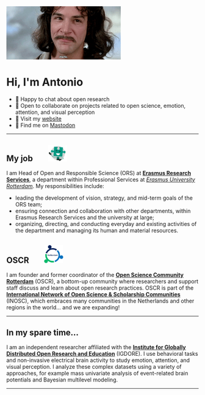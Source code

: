 <img src="./media/Montoya.gif" width="300" />

# Hi, I'm Antonio

- 💬 Happy to chat about open research
- 👯 Open to collaborate on projects related to open science, emotion, attention, and visual perception
- 🔗 Visit my [website](https://antonio-schettino.com)
- 🐘 Find me on [Mastodon](https://fediscience.org/@antonioschettino)

***

## My job &nbsp;&nbsp;&nbsp;&nbsp;&nbsp;&nbsp; <img src="./media/ERS.jpg" width="50" />

I am Head of Open and Responsible Science (ORS) at [**Erasmus Research Services**](https://www.eur.nl/en/research/research-services), a department within Professional Services at [*Erasmus University Rotterdam*](https://www.eur.nl/en). My responsibilities include:
- leading the development of vision, strategy, and mid-term goals of the ORS team;
- ensuring connection and collaboration with other departments, within Erasmus Research Services and the university at large;
- organizing, directing, and conducting everyday and existing activities of the department and managing its human and material resources.

## OSCR &nbsp;&nbsp;&nbsp;&nbsp;&nbsp;&nbsp; <img src="./media/OSCR.jpg" width="50" />

I am founder and former coordinator of the [**Open Science Community Rotterdam**](https://www.openscience-rotterdam.com/home/) (OSCR), a bottom-up community where researchers and support staff discuss and learn about open research practices. OSCR is part of the [**International Network of Open Science & Scholarship Communities**](https://doi.org/10.1093/scipol/scab039) (INOSC), which embraces many communities in the Netherlands and other regions in the world... and we are expanding! 

***

## In my spare time...

I am an independent researcher affiliated with the [**Institute for Globally Distributed Open Research and Education**](https://igdore.org) (IGDORE). I use behavioral tasks and non-invasive electrical brain activity to study emotion, attention, and visual perception. I analyze these complex datasets using a variety of approaches, for example mass univariate analysis of event-related brain potentials and Bayesian multilevel modeling.

***
